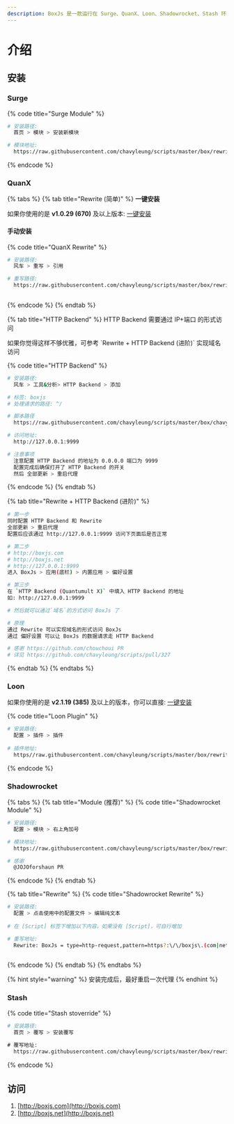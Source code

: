 ```yaml
---
description: BoxJs 是一款运行在 Surge、QuanX、Loon、Shadowrocket、Stash 环境下的脚本！
---
```


# 介绍

## 安装

### Surge

{% code title="Surge Module" %}
```bash
# 安装路径: 
 ​ 首页 > 模块 > 安装新模块

# 模块地址: 
  https://raw.githubusercontent.com/chavyleung/scripts/master/box/rewrite/boxjs.rewrite.surge.sgmodule
```
{% endcode %}

### QuanX

{% tabs %}
{% tab title="Rewrite (简单)" %}
**一键安装**

如果你使用的是 **v1.0.29 (670)** 及以上版本: [一键安装](https://api.boxjs.app/quanx-install)



#### 手动安装

{% code title="QuanX Rewrite" %}
```bash
# 安装路径: 
 ​ 风车 > 重写 > 引用

# 重写路径: 
  https://raw.githubusercontent.com/chavyleung/scripts/master/box/rewrite/boxjs.rewrite.quanx.conf
  
```
{% endcode %}
{% endtab %}

{% tab title="HTTP Backend" %}
HTTP Backend 需要通过 IP+端口 的形式访问

如果你觉得这样不够优雅，可参考 \`Rewrite + HTTP Backend (进阶)\` 实现域名访问

{% code title="HTTP Backend" %}
```bash
# 安装路径: 
 ​ 风车 > 工具&分析> HTTP Backend > 添加

# 标签: boxjs
# 处理请求的路径: ^/

# 脚本路径
  https://raw.githubusercontent.com/chavyleung/scripts/master/box/chavy.boxjs.js

# 访问地址:
  http://127.0.0.1:9999

# 注意事项
  注意配置 HTTP Backend 的地址为 0.0.0.0 端口为 9999
  配置完成后确保打开了 HTTP Backend 的开关
  然后 全部更新 > 重启代理
```
{% endcode %}
{% endtab %}

{% tab title="Rewrite + HTTP Backend (进阶)" %}
```bash
# 第一步
同时配置 HTTP Backend 和 Rewrite 
全部更新 > 重启代理
配置后应该通过 http://127.0.0.1:9999 访问下页面后是否正常

# 第二步
# http://boxjs.com
# http://boxjs.net 
# http://127.0.0.1:9999
进入 BoxJs > 应用(底栏) > 内置应用 > 偏好设置

# 第三步
在 `HTTP Backend (Quantumult X)` 中填入 HTTP Backend 的地址
如: http://127.0.0.1:9999

# 然后就可以通过`域名`的方式访问 BoxJs 了

# 原理
通过 Rewrite 可以实现域名的形式访问 BoxJs
通过 偏好设置 可以让 BoxJs 的数据请求走 HTTP Backend

# 感谢 https://github.com/chouchoui PR
# 详见 https://github.com/chavyleung/scripts/pull/327
```
{% endtab %}
{% endtabs %}

### Loon

如果你使用的是 **v2.1.19 (385)** 及以上的版本，你可以直接: [一键安装](https://api.boxjs.app/loone-install)

{% code title="Loon Plugin" %}
```bash
# 安装路径: 
 ​ 配置 > 插件 > 插件
 
# 插件地址: 
 ​ https//raw.githubusercontent.com/chavyleung/scripts/master/box/rewrite/boxjs.rewrite.loon.plugin
```
{% endcode %}

### Shadowrocket

{% tabs %}
{% tab title="Module (推荐)" %}
{% code title="Shadowrocket Module" %}
```bash
# 安装路径: 
 ​ 配置 > 模块 > 右上角加号

# 模块地址: 
  https://raw.githubusercontent.com/chavyleung/scripts/master/box/rewrite/boxjs.rewrite.surge.sgmodule

# 感谢
  @JOJOforshaun PR
```
{% endcode %}
{% endtab %}

{% tab title="Rewrite" %}
{% code title="Shadowrocket Rewrite" %}
```bash
# 安装路径:
  配置 > 点击使用中的配置文件 > 编辑纯文本
  
# 在 [Script] 标签下增加以下内容，如果没有 [Script]，可自行增加

# 重写地址:
  Rewrite: BoxJs = type=http-request,pattern=https?:\/\/boxjs\.(com|net),script-path=https://raw.githubusercontent.com/chavyleung/scripts/master/box/chavy.boxjs.js, requires-body=true, timeout=120
  
```
{% endcode %}
{% endtab %}
{% endtabs %}

{% hint style="warning" %}
安装完成后，最好重启一次代理
{% endhint %}

### Stash

{% code title="Stash stoverride" %}
```bash
# 安装路径: 
  首页 > 覆写 > 安装覆写
  
​# 覆写地址: 
  https://raw.githubusercontent.com/chavyleung/scripts/master/box/rewrite/boxjs.rewrite.stash.stoverride
```
{% endcode %}

## 访问

1. [http://boxjs.com](http://boxjs.com)
2. [http://boxjs.net](http://boxjs.net)
